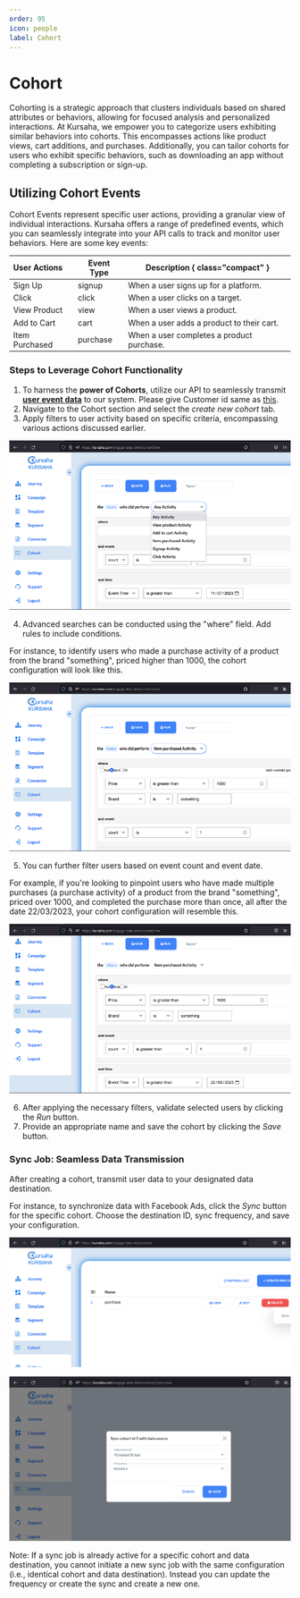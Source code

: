 ```yaml
---
order: 95
icon: people
label: Cohort
---
```


# Cohort

Cohorting is a strategic approach that clusters individuals based on shared attributes or behaviors, allowing for focused analysis and personalized interactions. At Kursaha, we empower you to categorize users exhibiting similar behaviors into cohorts. This encompasses actions like product views, cart additions, and purchases. Additionally, you can tailor cohorts for users who exhibit specific behaviors, such as downloading an app without completing a subscription or sign-up.

## Utilizing Cohort Events

Cohort Events represent specific user actions, providing a granular view of individual interactions. Kursaha offers a range of predefined events, which you can seamlessly integrate into your API calls to track and monitor user behaviors. Here are some key events:

| User Actions   | Event Type | Description { class="compact" }           |
| :------------- | ---------- | ----------------------------------------- |
| Sign Up        | signup     | When a user signs up for a platform.      |
| Click          | click      | When a user clicks on a target.           |
| View Product   | view       | When a user views a product.              |
| Add to Cart    | cart       | When a user adds a product to their cart. |
| Item Purchased | purchase   | When a user completes a product purchase. |

### Steps to Leverage Cohort Functionality

1. To harness the **power of Cohorts**, utilize our API to seamlessly transmit [**user event data**](/developer/readme.md/#sending-events-to-kursaha-seamlessly-integrate-user-data) to our system. Please give Customer id same as [this](/developer/readme.md/#sending-customer-data-to-kursaha).
2. Navigate to the Cohort section and select the _create new cohort_ tab.
3. Apply filters to user activity based on specific criteria, encompassing various actions discussed earlier.

![Select User Action](/static/images/create-cohort-1.png)

4. Advanced searches can be conducted using the "where" field. Add rules to include conditions.

For instance, to identify users who made a purchase activity of a product from the brand "something", priced higher than 1000, the cohort configuration will look like this.

![Sample Cohort](/static/images/create-cohort-2.png)

5. You can further filter users based on event count and event date.

For example, if you're looking to pinpoint users who have made multiple purchases (a purchase activity) of a product from the brand "something", priced over 1000, and completed the purchase more than once, all after the date 22/03/2023, your cohort configuration will resemble this.

![Example Cohort](/static/images/create-cohort-3.png)

6.  After applying the necessary filters, validate selected users by clicking the _Run_ button.
7.  Provide an appropriate name and save the cohort by clicking the _Save_ button.

### Sync Job: Seamless Data Transmission

After creating a cohort, transmit user data to your designated data destination.

For instance, to synchronize data with Facebook Ads, click the _Sync_ button for the specific cohort. Choose the destination ID, sync frequency, and save your configuration.

![Sync Option](/static/images/create-sync-1.png)

![Create Sync](/static/images/create-sync-2.png)

Note: If a sync job is already active for a specific cohort and data destination, you cannot initiate a new sync job with the same configuration (i.e., identical cohort and data destination). Instead you can update the frequency or create the sync and create a new one.

